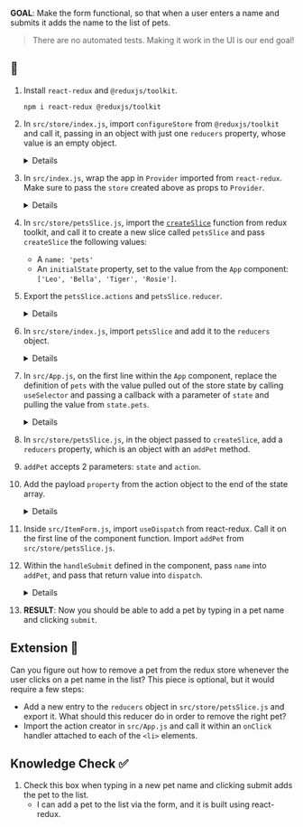 **GOAL**: Make the form functional, so that when a user enters a name and submits it adds the name to the list of pets.

> There are no automated tests. Making it work in the UI is our end goal!

## 📝

1. Install `react-redux` and `@reduxjs/toolkit`.
    ```shell
    npm i react-redux @reduxjs/toolkit
    ```
2. In `src/store/index.js`, import `configureStore` from `@reduxjs/toolkit` and call it, passing in an object with just one `reducers` property, whose value is an empty object.
    <details>

    ```jsx
    // src/store/index.js
    import { configureStore } from '@reduxjs/toolkit';

    export const store = configureStore({
        reducer: {},
    });
    ```

    </details>

3. In `src/index.js`, wrap the app in `Provider` imported from `react-redux`. Make sure to pass the `store` created above as props to `Provider`.
    <details>

    ```jsx
    // src/index.js

    import { Provider } from 'react-redux';
    import { store } from './store';

    // ...

    root.render(
        <Provider store={store}>
            <App />
        </Provider>
    );
    ```

    </details>

4. In `src/store/petsSlice.js`, import the [`createSlice`](https://redux-toolkit.js.org/api/createslice) function from redux toolkit, and call it to create a new slice called `petsSlice` and pass `createSlice` the following values:
    - A `name: 'pets'` 
    - An `initialState` property, set to the value from the `App` component: `['Leo', 'Bella', 'Tiger', 'Rosie']`. 
5. Export the `petsSlice.actions` and `petsSlice.reducer`.
    <details>

    ```jsx
    // src/store/petsSlice.js
    import { createSlice } from '@reduxjs/toolkit';
    const initialState = ['Leo', 'Bella', 'Tiger', 'Rosie'];

    export const petsSlice = createSlice({
        name: 'pets',
        initialState
    });

    export const { addPet } = petsSlice.actions;
    export default petsSlice.reducer;
    ```

    </details>

6. In `src/store/index.js`, import `petsSlice` and add it to the `reducers` object.
    <details>

    ```jsx
    // src/store/index.js
    import { configureStore } from '@reduxjs/toolkit';
    import petsReducer from './petsSlice.js'; // new

    export const store = configureStore({
        reducer: {
            pets: petsReducer, // new
        },
    });
    ```

    <details>

7. In `src/App.js`, on the first line within the `App` component, replace the definition of `pets` with the value pulled out of the store state by calling `useSelector` and passing a callback with a parameter of `state` and pulling the value from `state.pets`.
    <details>

    ```jsx
    // src/App.js
    const pets = useSelector((state) => state.pets);
    ```

    </details>

8. In `src/store/petsSlice.js`, in the object passed to `createSlice`, add a `reducers` property, which is an object with an `addPet` method. 
9. `addPet` accepts 2 parameters: `state` and `action`. 
10. Add the payload `property` from the action object to the end of the state array.
    <details>

    ```jsx
    // src/store/petsSlice.js
    
    // ...
    
    // in the object passed to `createSlice`
    reducers: {
        addPet: (state, action) => {
        state.push(action.payload);
        }
    }
    ```

    </details>

11. Inside `src/ItemForm.js`, import `useDispatch` from react-redux. Call it on the first line of the component function. Import `addPet` from `src/store/petsSlice.js`.  
12. Within the `handleSubmit` defined in the component, pass `name` into `addPet`, and pass that return value into `dispatch`.
    <details>

    ```jsx
    // src/ItemForm.js
    import React from 'react';
    import { useDispatch } from 'react-redux';
    import { addPet } from './store/petsSlice.js';

    // ...
    const dispatch = useDispatch();
    // the component's handleSubmit
    const handleSubmit = (ev) => {
        ev.preventDefault();
        dispatch(addPet(name));
    }
    // ...
    ```

    </details>

13. **RESULT**: Now you should be able to add a pet by typing in a pet name and clicking `submit`.

## Extension 🚀
Can you figure out how to remove a pet from the redux store whenever the user clicks on a pet name in the list? This piece is optional, but it would require a few steps:
- Add a new entry to the `reducers` object in `src/store/petsSlice.js` and export it. What should this reducer do in order to remove the right pet?
- Import the action creator in `src/App.js` and call it within an `onClick` handler attached to each of the `<li>` elements.

## Knowledge Check ✅

1. Check this box when typing in a new pet name and clicking submit adds the pet to the list.
    - I can add a pet to the list via the form, and it is built using react-redux.